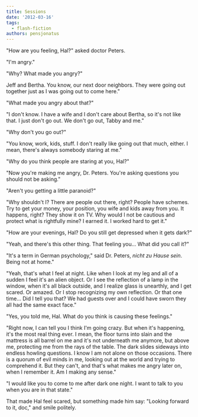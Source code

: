 ```yaml
---
title: Sessions
date: '2012-03-16'
tags:
  - flash-fiction
authors: pensjonatus
---
```


"How are you feeling, Hal?" asked doctor Peters.

"I'm angry."

<!-- truncate -->

"Why? What made you angry?"

Jeff and Bertha. You know, our next door neighbors. They were going out together
just as I was going out to come here."

"What made you angry about that?"

"I don't know. I have a wife and I don't care about Bertha, so it's not like
that. I just don't go out. We don't go out, Tabby and me."

"Why don't you go out?"

"You know, work, kids, stuff. I don't really like going out that much, either. I
mean, there's always somebody staring at me."

"Why do you think people are staring at you, Hal?"

"Now you're making me angry, Dr. Peters. You're asking questions you should not
be asking."

"Aren't you getting a little paranoid?"

"Why shouldn't I? There are people out there, right? People have schemes. Try to
get your money, your position, you wife and kids away from you. It happens,
right? They show it on TV. Why would I not be cautious and protect what is
rightfully mine? I earned it. I worked hard to get it."

"How are your evenings, Hal? Do you still get depressed when it gets dark?"

"Yeah, and there's this other thing. That feeling you... What did you call it?"

"It's a term in German psychology," said Dr. Peters, _nicht zu Hause sein_.
Being not at home."

"Yeah, that's what I feel at night. Like when I look at my leg and all of a
sudden I feel it's an alien object. Or I see the reflection of a lamp in the
window, when it's all black outside, and I realize glass is unearthly, and I get
scared. Or amazed. Or I stop recognizing my own reflection. Or that one time...
Did I tell you that? We had guests over and I could have sworn they all had the
same exact face."

"Yes, you told me, Hal. What do you think is causing these feelings."

"Right now, I can tell you I think I'm going crazy. But when it's happening,
it's the most real thing ever. I mean, the floor turns into slain and the
mattress is all barrel on me and it's not underneath me anymore, but above me,
protecting me from the rays of the table. The dark slides sideways into endless
howling questions. I know I am not alone on those occasions. There is a quorum
of evil minds in me, looking out at the world and trying to comprehend it. But
they can't, and that's what makes me angry later on, when I remember it. Am I
making any sense."

"I would like you to come to me after dark one night. I want to talk to you when
you are in that state."

That made Hal feel scared, but something made him say: "Looking forward to it,
doc," and smile politely.
